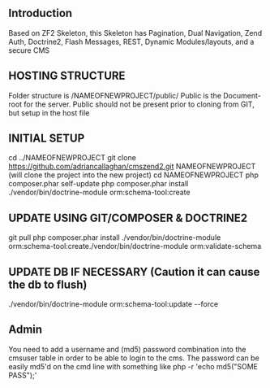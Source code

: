 
Introduction
------------
Based on ZF2 Skeleton, this Skeleton has Pagination, Dual Navigation, Zend Auth, Doctrine2, Flash Messages, REST, Dynamic Modules/layouts, and a secure CMS



HOSTING STRUCTURE
-----------------
Folder structure is /NAMEOFNEWPROJECT/public/ 
Public is the Document-root for the server.
Public should not be present prior to cloning from GIT, but setup in the host file



INITIAL SETUP
-------------
cd ../NAMEOFNEWPROJECT
git clone https://github.com/adriancallaghan/cmszend2.git NAMEOFNEWPROJECT  (will clone the project into the new project)
cd NAMEOFNEWPROJECT
php composer.phar self-update
php composer.phar install
./vendor/bin/doctrine-module orm:schema-tool:create



UPDATE USING GIT/COMPOSER & DOCTRINE2
-------------------------------------
git pull
php composer.phar install
./vendor/bin/doctrine-module orm:schema-tool:create./vendor/bin/doctrine-module orm:validate-schema


UPDATE DB IF NECESSARY (Caution it can cause the db to flush)
-------------------------------------------------------------
./vendor/bin/doctrine-module orm:schema-tool:update --force


Admin
-----
You need to add a username and (md5) password combination into the cmsuser table in order to be able to login to the cms.
The password can be easily md5'd on the cmd line with something like php -r 'echo md5("SOME PASS");'



